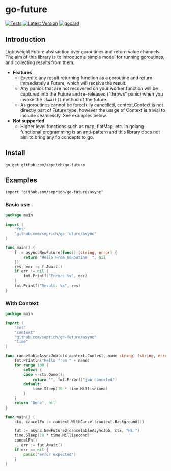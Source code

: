 # go-future
[![Tests](https://github.com/seprich/go-future/actions/workflows/tests.yml/badge.svg?branch=main)](https://github.com/seprich/go-future/actions/workflows/tests.yml)
[![Latest Version](https://img.shields.io/github/v/tag/seprich/go-future?label=version&sort=semver)](https://github.com/seprich/go-future/tags)
[![gocard](https://goreportcard.com/badge/github.com/seprich/go-future)](https://goreportcard.com/report/github.com/seprich/go-future)
## Introduction
Lightweight Future abstraction over goroutines and return value channels.
The aim of this library is to introduce a simple model for running goroutines, and collecting results from them.

* **Features**
  * Execute any result returning function as a goroutine and return immediately a Future, which will receive the result.
  * Any panics that are not recovered on your worker function will be captured into the Future and re-released ("throws" panic) when you invoke the `.Await()` method of the future.
  * As goroutines cannot be forcefully cancelled, context.Context is not directly part of Future type, however the usage of Context is trivial to include seamlessly. See examples below.
* **Not supported**
  * Higher level functions such as map, flatMap, etc. In golang functional programming is an anti-pattern and this library does not aim to bring any fp concepts to go.

## Install
```shell
go get github.com/seprich/go-future
```
## Examples
```
import "github.com/seprich/go-future/async"
```

### Basic use
```go
package main

import (
	"fmt"
	"github.com/seprich/go-future/async"
)

func main() {
	f := async.NewFuture(func() (string, error) {
		return "Hello From GoRoutine !", nil
	})
	res, err := f.Await()
	if err != nil {
		fmt.Printf("Error: %v", err)
	}
	fmt.Printf("Result: %s", res)
}
```

### With Context
```go
package main

import (
	"fmt"
	"context"
	"github.com/seprich/go-future/async"
	"time"
)

func cancelableAsyncJob(ctx context.Context, name string) (string, error) {
	fmt.Println("Hello from " + name)
	for range 100 {
		select {
		case <-ctx.Done():
			return "", fmt.Errorf("job canceled")
		default:
			time.Sleep(10 * time.Millisecond)	
        }
	}
	return "Done", nil
}

func main() {
	ctx, cancelFn := context.WithCancel(context.Background())

	fut := async.NewFuture2(cancelableAsyncJob, ctx, "Hi!")
	time.Sleep(10 * time.Millisecond)
	cancelFn()
	_, err := fut.Await()
	if err == nil {
		panic("error expected")
	}
}
```
